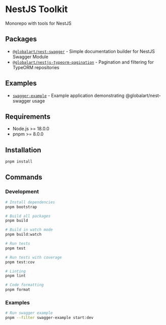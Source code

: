 # NestJS Toolkit

Monorepo with tools for NestJS

## Packages

- [`@globalart/nest-swagger`](./packages/nestjs-swagger) - Simple documentation builder for NestJS Swagger Module
- [`@globalart/nestjs-typeorm-pagination`](./packages/nestjs-typeorm-pagination) - Pagination and filtering for TypeORM repositories

## Examples

- [`swagger-example`](./examples/swagger-example) - Example application demonstrating @globalart/nest-swagger usage

## Requirements

- Node.js >= 18.0.0
- pnpm >= 8.0.0

## Installation

```bash
pnpm install
```

## Commands

### Development

```bash
# Install dependencies
pnpm bootstrap

# Build all packages
pnpm build

# Build in watch mode
pnpm build:watch

# Run tests
pnpm test

# Run tests with coverage
pnpm test:cov

# Linting
pnpm lint

# Code formatting
pnpm format
```

### Examples

```bash
# Run swagger example
pnpm --filter swagger-example start:dev
```
